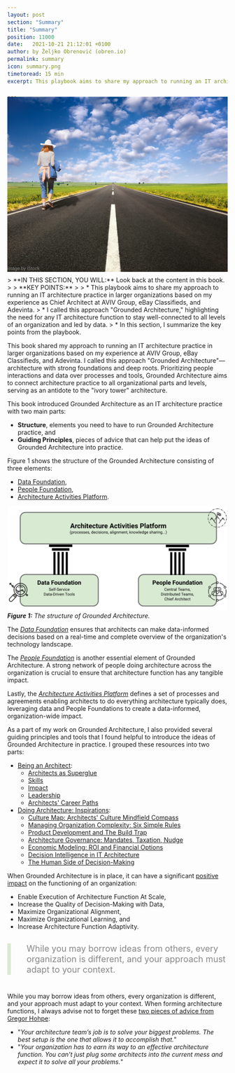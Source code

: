 ```yaml
---
layout: post
section: "Summary"
title: "Summary"
position: 11000
date:   2021-10-21 21:12:01 +0100
author: by Željko Obrenović (obren.io)
permalink: summary
icon: summary.png
timetoread: 15 min
excerpt: This playbook aims to share my approach to running an IT architecture practice in larger organizations based on my experience as Chief Architect at AVIV Group, eBay Classifieds, and Adevinta.

---
```

<img style="margin-top: -20px; width: 100%; height: 400px; object-fit: cover" src="assets/images/arch/iStock-462294849.jpg">
<div style="font-size: 70%; margin-top: -16px; color: grey; margin-bottom: 12px">
Image by iStock
</div>
> **IN THIS SECTION, YOU WILL:** Look back at the content in this book.
> 
> **KEY POINTS:**
>
> * This playbook aims to share my approach to running an IT architecture practice in larger organizations based on my experience as Chief Architect at AVIV Group, eBay Classifieds, and Adevinta. 
> * I called this approach "Grounded Architecture," highlighting the need for any IT architecture function to stay well-connected to all levels of an organization and led by data.
> * In this section, I summarize the key points from the playbook.
<style>
 .quote {
     border-left: 8px solid #d9ead3;
     padding-left: 36px;
     margin-top: 30px;
     margin-bottom: 40px;
     font-size: 140%;
     font-style: normal;
     color:#888;
 }
    @media only screen and (max-width: 768px) {
        [class="quote"] {
            display: none;
        }
    }
</style>

This book shared my approach to running an IT architecture practice in larger organizations based on my experience at AVIV Group, eBay Classifieds, and Adevinta. I called this approach "Grounded Architecture"—architecture with strong foundations and deep roots. Prioritizing people interactions and data over processes and tools, Grounded Architecture aims to connect architecture practice to all organizational parts and levels, serving as an antidote to the "ivory tower" architecture.

This book introduced Grounded Architecture as an IT architecture practice with two main parts:
* **Structure**, elements you need to have to run Grounded Architecture practice, and
* **Guiding Principles**, pieces of advice that can help put the ideas of Grounded Architecture into practice.

Figure 1 shows the structure of the Grounded Architecture consisting of three elements:
* [Data Foundation](data),
* [People Foundation](people),
* [Architecture Activities Platform](activities).

![](assets/images/model.png)
***Figure 1:** The structure of Grounded Architecture.*

The *[Data Foundation](data)* ensures that architects can make data-informed decisions based on a real-time and complete overview of the organization's technology landscape.

The *[People Foundation](people)* is another essential element of Grounded Architecture. A strong network of people doing architecture across the organization is crucial to ensure that architecture function has any tangible impact.

Lastly, the *[Architecture Activities Platform](activities)*  defines a set of processes and agreements enabling architects to do everything architecture typically does, leveraging data and People Foundations to create a data-informed, organization-wide impact.

As a part of my work on Grounded Architecture, I also provided several guiding principles and tools that I found helpful to introduce the ideas of Grounded Architecture in practice. I grouped these resources into two parts:

* [Being an Architect](being-architect):
  * [Architects as Superglue](superglue)
  * [Skills](skills)
  * [Impact](impact)
  * [Leadership](leadership)
  * [Architects' Career Paths](career)
* [Doing Architecture: Inspirations](doing-architecture):
  * [Culture Map: Architects' Culture Mindfield Compass](culture-map)
  * [Managing Organization Complexity: Six Simple Rules](six-simple-rules)
  * [Product Development and The Build Trap](product-development)
  * [Architecture Governance: Mandates, Taxation, Nudge](governance)
  * [Economic Modeling: ROI and Financial Options](economics)
  * [Decision Intelligence in IT Architecture](decision-intelligence)
  * [The Human Side of Decision-Making](human-decisions)

When Grounded Architecture is in place, it can have a significant [positive impact](impact) on the functioning of an organization:

* Enable Execution of Architecture Function At Scale,
* Increase the Quality of Decision-Making with Data,
* Maximize Organizational Alignment,
* Maximize Organizational Learning, and
* Increase Architecture Function Adaptivity.

<div class="quote">
While you may borrow ideas from others, every organization is different, and your approach must adapt to your context.
</div>

While you may borrow ideas from others, every organization is different, and your approach must adapt to your context. When forming architecture functions, I always advise not to forget these [two pieces of advice from Gregor Hohpe](https://architectelevator.com/architecture/organizing-architecture/):
 * "*Your architecture team’s job is to solve your biggest problems. The best setup is the one that allows it to accomplish that.*"
 * "*Your organization has to earn its way to an effective architecture function. You can’t just plug some architects into the current mess and expect it to solve all your problems.*"
